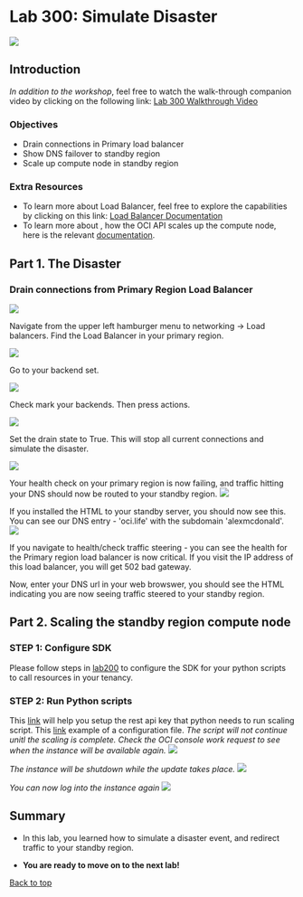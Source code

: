 # Lab 300: Simulate Disaster
<!-- Comment out table of contents
## Table of Contents
[Introduction](#introduction)
-->

![](./screenshots/300screenshots/300intro.png)

## Introduction

*In addition to the workshop*, feel free to watch the walk-through companion video by clicking on the following link:
[Lab 300 Walkthrough Video]()

### Objectives
- Drain connections in Primary load balancer
- Show DNS failover to standby region
- Scale up compute node in standby region

### Extra Resources
-   To learn more about Load Balancer, feel free to explore the capabilities by clicking on this link: [Load Balancer Documentation](https://docs.cloud.oracle.com/en-us/iaas/Content/Balance/Concepts/balanceoverview.htm)
-   To learn more about , how the OCI API scales up the compute node, here is the relevant [documentation](https://docs.cloud.oracle.com/en-us/iaas/api/#/en/iaas/20160918/datatypes/UpdateInstanceDetails).

## Part 1. The Disaster

### Drain connections from Primary Region Load Balancer

![](./screenshots/300screenshots/1.png)

Navigate from the upper left hamburger menu to networking -> Load balancers. Find the Load Balancer in your primary region.

![](./screenshots/300screenshots/2.png)

Go to your backend set. 

![](./screenshots/300screenshots/3.png)

Check mark your backends. Then press actions.

![](./screenshots/300screenshots/4.png)

Set the drain state to True. This will stop all current connections and simulate the disaster. 

![](./screenshots/300screenshots/5.png)

Your health check on your primary region is now failing, and traffic hitting your DNS should now be routed to your standby region. 
![](./screenshots/300screenshots/300a.png)

If you installed the HTML to your standby server, you should now see this. You can see our DNS entry - 'oci.life' with the subdomain 'alexmcdonald'.
![](./screenshots/300screenshots/300c.png)

If you navigate to health/check traffic steering - you can see the health for the Primary region load balancer is now critical. If you visit the IP address of this load balancer, you will get 502 bad gateway. 

Now, enter your DNS url in your web browswer, you should see the HTML indicating you are now seeing traffic steered to your standby region. 

## Part 2. Scaling the standby region compute node

### **STEP 1**: Configure SDK

Please follow steps in [lab200](https://github.com/arshyasharifian/DR_DNS/blob/master/LabGuide200.md) to configure the SDK for your python scripts to call resources in your tenancy.

### **STEP 2**: Run Python scripts

This [link](https://docs.cloud.oracle.com/en-us/iaas/Content/API/Concepts/apisigningkey.htm#Required_Keys_and_OCIDs) will help you setup the rest api key that python needs to run scaling script.
This [link](https://docs.cloud.oracle.com/en-us/iaas/Content/API/Concepts/sdkconfig.htm) example of a configuration file.
*The script will not continue unitl the scaling is complete. Check the OCI console work request to see when the instance will be available again.*
![](./screenshots/300screenshots/python-scaling.PNG)

*The instance will be shutdown while the update takes place.*
![](./screenshots/300screenshots/Scaling-Start.PNG)

*You can now log into the instance again*
![](./screenshots/300screenshots/Scaling-Finished.PNG)

## Summary

-   In this lab, you learned how to simulate a disaster event, and redirect traffic to your standby region.

-   **You are ready to move on to the next lab!**

[Back to top](#introduction)

